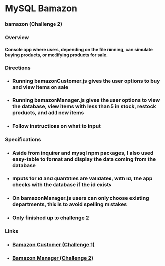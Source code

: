 # MySQL Bamazon
### bamazon (Challenge 2)

### Overview
#### Console app where users, depending on the file running, can simulate buying products, or modifying products for sale.

### Directions
* ### Running bamazonCustomer.js gives the user options to buy and view items on sale 
* ### Running bamazonManager.js gives the user options to view the database, view items with less than 5 in stock, restock products, and add new items
* ### Follow instructions on what to input

### Specifications
* ### Aside from inquirer and mysql npm packages, I also used easy-table to format and display the data coming from the database
* ### Inputs for id and quantities are validated, with id, the app checks with the database if the id exists
* ### On bamazonManager.js users can only choose existing departments, this is to avoid spelling mistakes
* ### Only finished up to challenge 2

### Links
* ### [Bamazon Customer (Challenge 1)](https://youtu.be/2m2FhjRbwvs)
* ### [Bamazon Manager (Challenge 2)](https://youtu.be/rITMjiFgrpE)
